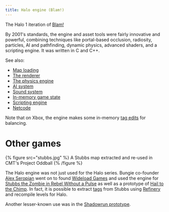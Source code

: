 ```yaml
---
title: Halo engine (Blam!)
---
```

The Halo 1 iteration of [Blam!](~blam) 

By 2001's standards, the engine and asset tools were fairly innovative and powerful, combining techniques like portal-based occlusion, radiosity, particles, AI and pathfinding, dynamic physics, advanced shaders, and a scripting engine. It was written in C and C++.

See also:

* [Map loading](~map#map-loading)
* [The renderer](~renderer)
* [The physics engine](~physics-engine)
* [AI system](~ai)
* [Sound system](~sound-system)
* [In-memory game state](~game-state)
* [Scripting engine](~scripting)
* [Netcode](~)

Note that on Xbox, the engine makes some in-memory [tag edits](~tool#hardcoded-tag-patches) for balancing.

# Other games

{% figure src="stubbs.jpg" %}
A Stubbs map extracted and re-used in CMT's Project Oddball
{% /figure %}

The Halo engine was not just used for the Halo series. Bungie co-founder [Alex Seropian][alex] went on to found [Wideload Games][wideload] and used the engine for [Stubbs the Zombie in Rebel Without a Pulse][stubbs] as well as a prototype of [Hail to the Chimp][chimp-proto]. In fact, it is possible to extract [tags](~) from Stubbs using [Refinery](~mek) and recompile levels for Halo.

Another lesser-known use was in the [Shadowrun prototype][shadowrun-prototype].

[stubbs]: https://en.wikipedia.org/wiki/Stubbs_the_Zombie_in_Rebel_Without_a_Pulse
[wideload]: https://en.wikipedia.org/wiki/Wideload_Games
[alex]: https://en.wikipedia.org/wiki/Alex_Seropian
[chimp-proto]: https://hiddenpalace.org/Hail_to_the_Chimp_(Nov_15,_2006_prototype)
[shadowrun-prototype]: https://www.youtube.com/watch?v=I-uJLTLqYpA

